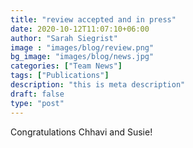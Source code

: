 ```yaml
---
title: "review accepted and in press"
date: 2020-10-12T11:07:10+06:00
author: "Sarah Siegrist"
image : "images/blog/review.png"
bg_image: "images/blog/news.jpg"
categories: ["Team News"]
tags: ["Publications"]
description: "this is meta description"
draft: false
type: "post"
---
```

Congratulations Chhavi and Susie!



